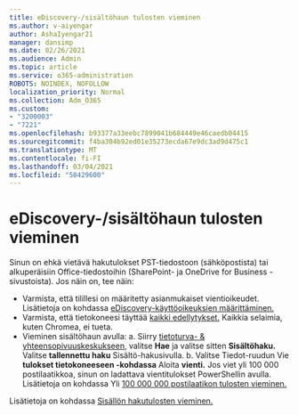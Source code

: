 ```yaml
---
title: eDiscovery-/sisältöhaun tulosten vieminen
ms.author: v-aiyengar
author: AshaIyengar21
manager: dansimp
ms.date: 02/26/2021
ms.audience: Admin
ms.topic: article
ms.service: o365-administration
ROBOTS: NOINDEX, NOFOLLOW
localization_priority: Normal
ms.collection: Adm_O365
ms.custom:
- "3200003"
- "7221"
ms.openlocfilehash: b93377a33eebc7899041b684449e46caedb04415
ms.sourcegitcommit: f4ba304b92ed01e35273ecda67e9dc3ad9d475c1
ms.translationtype: MT
ms.contentlocale: fi-FI
ms.lasthandoff: 03/04/2021
ms.locfileid: "50429600"
---
```

# <a name="export-ediscoverycontent-search-results"></a>eDiscovery-/sisältöhaun tulosten vieminen

Sinun on ehkä vietävä hakutulokset PST-tiedostoon (sähköpostista) tai alkuperäisiin Office-tiedostoihin (SharePoint- ja OneDrive for Business -sivustoista). Jos näin on, tee näin:

- Varmista, että tilillesi on määritetty asianmukaiset vientioikeudet. Lisätietoja on kohdassa [eDiscovery-käyttöoikeuksien määrittäminen.](https://go.microsoft.com/fwlink/?linkid=2102406)
- Varmista, että tietokoneesi täyttää [kaikki edellytykset.](https://docs.microsoft.com/office365/securitycompliance/export-search-results#before-you-begin) Kaikkia selaimia, kuten Chromea, ei tueta.
- Vieminen sisältöhaun avulla: a. Siirry [tietoturva- & yhteensopivuuskeskukseen,](https://protection.office.com/contentsearch) valitse **Hae** ja valitse sitten **Sisältöhaku.** Valitse **tallennettu haku** Sisältö-hakusivulla.
    b. Valitse Tiedot-ruudun Vie **tulokset tietokoneeseen -kohdassa** Aloita **vienti.** Jos viet yli 100 000 postilaatikkoa, sinun on ladattava vientitulokset PowerShellin avulla. Lisätietoja on kohdassa Yli [100 000 000 postilaatikon tulosten vieminen.](https://go.microsoft.com/fwlink/?linkid=2143861)

Lisätietoja on kohdassa [Sisällön hakutulosten vieminen.](https://go.microsoft.com/fwlink/?linkid=2102118)
